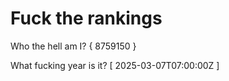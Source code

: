 # Fuck the rankings

Who the hell am I?
{ 8759150 }

What fucking year is it?
[ 2025-03-07T07:00:00Z ]
